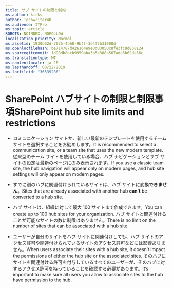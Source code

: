 ```yaml
---
title: サブ サイトの制限と制約
ms.author: kirks
author: Techwriter40
ms.audience: ITPro
ms.topic: article
ROBOTS: NOINDEX, NOFOLLOW
localization_priority: Normal
ms.assetid: 1930b62d-7035-4b68-9b4f-3e4f7b31000d
ms.openlocfilehash: be714787d426164e9e0d03050c8fe3fc8d858124
ms.sourcegitcommit: 1d98db8acb9959aba3b5e308a567ade6b62da56c
ms.translationtype: MT
ms.contentlocale: ja-JP
ms.lasthandoff: 08/22/2019
ms.locfileid: "36539286"
---
```

# <a name="sharepoint-hub-site-limits-and-restrictions"></a><span data-ttu-id="4801d-102">SharePoint ハブサイトの制限と制限事項</span><span class="sxs-lookup"><span data-stu-id="4801d-102">SharePoint hub site limits and restrictions</span></span>

- <span data-ttu-id="4801d-103">コミュニケーション サイトか、新しい最新のテンプレートを使用するチーム サイトを選択することをお勧めします。</span><span class="sxs-lookup"><span data-stu-id="4801d-103">It is recommended to select a communication site, or a team site that uses the new modern template.</span></span> <span data-ttu-id="4801d-104">従来型のチーム サイトを使用している場合、ハブ ナビゲーションとサブ サイトの設定は最新のページにのみ表示されます。</span><span class="sxs-lookup"><span data-stu-id="4801d-104">If you use a classic team site, the hub navigation will appear only on modern pages, and hub site settings will only appear on modern pages.</span></span>

- <span data-ttu-id="4801d-105">すでに別のハブに関連付けられているサイトは、ハブ サイトに変換**できません**。</span><span class="sxs-lookup"><span data-stu-id="4801d-105">Sites that are already associated with another hub **can't** be converted to a hub site.</span></span>

- <span data-ttu-id="4801d-106">ハブ サイトは、組織に対して最大 100 サイトまで作成できます。</span><span class="sxs-lookup"><span data-stu-id="4801d-106">You can create up to 100 hub sites for your organization.</span></span> <span data-ttu-id="4801d-107">ハブ サイトと関連付けることが可能なサイトの数に制限はありません。</span><span class="sxs-lookup"><span data-stu-id="4801d-107">There is no limit on the number of sites that can be associated with a hub site.</span></span>

- <span data-ttu-id="4801d-108">ユーザーが自分のサイトをハブ サイトに関連付けしても、ハブ サイトのアクセス許可や関連付けられているサイトのアクセス許可などには影響ありません。</span><span class="sxs-lookup"><span data-stu-id="4801d-108">When users associate their sites with a hub site, it doesn’t impact the permissions of either the hub site or the associated sites.</span></span> <span data-ttu-id="4801d-109">そのハブにサイトを関連付ける許可を付与しているすべてのユーザーが、そのハブに対するアクセス許可を持っていることを確認する必要があります。</span><span class="sxs-lookup"><span data-stu-id="4801d-109">It’s important to make sure all users you allow to associate sites to the hub have permission to the hub.</span></span>

